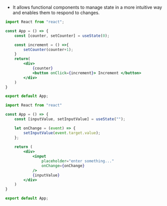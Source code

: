 - It allows functional components to manage state in a more intuitive way and enables them to respond to changes.

```jsx
import React from "react";

const App = () => {
	const [counter, setCounter] = useState(0);

	const increment = () =>{
		setCounter(counter+1);
	}
	return(
		<div>
			{counter}
			<button onClick={increment}> Increment </button>
		</div>
	)
}

export default App;
```

```jsx
import React from "react"

const App = () => {
	const [inputValue, setInputValue] = useState("");

	let onChange = (event) => {
		setInputValue(event.target.value);
	};
	
	return (
		<div>
			<input 
				placeholder="enter something..." 
				onChange={onChange}
			/>
			{inputValue}
		</div>
	)
}

export default App;
```

